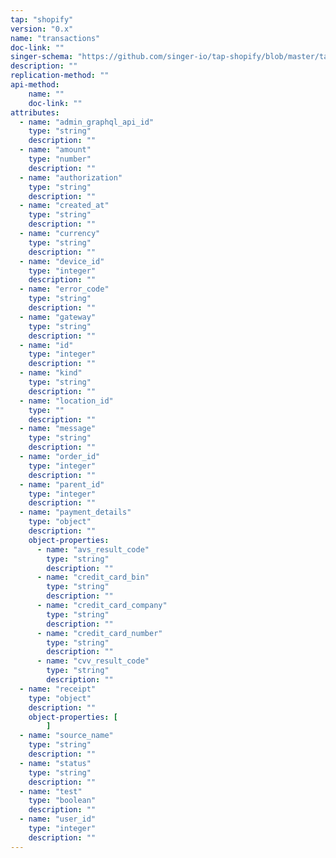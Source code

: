 ```yaml
---
tap: "shopify"
version: "0.x"
name: "transactions"
doc-link: ""
singer-schema: "https://github.com/singer-io/tap-shopify/blob/master/tap_shopify/schemas/transactions.json"
description: ""
replication-method: ""
api-method:
    name: ""
    doc-link: ""
attributes:
  - name: "admin_graphql_api_id"
    type: "string"
    description: ""
  - name: "amount"
    type: "number"
    description: ""
  - name: "authorization"
    type: "string"
    description: ""
  - name: "created_at"
    type: "string"
    description: ""
  - name: "currency"
    type: "string"
    description: ""
  - name: "device_id"
    type: "integer"
    description: ""
  - name: "error_code"
    type: "string"
    description: ""
  - name: "gateway"
    type: "string"
    description: ""
  - name: "id"
    type: "integer"
    description: ""
  - name: "kind"
    type: "string"
    description: ""
  - name: "location_id"
    type: ""
    description: ""
  - name: "message"
    type: "string"
    description: ""
  - name: "order_id"
    type: "integer"
    description: ""
  - name: "parent_id"
    type: "integer"
    description: ""
  - name: "payment_details"
    type: "object"
    description: ""
    object-properties:
      - name: "avs_result_code"
        type: "string"
        description: ""
      - name: "credit_card_bin"
        type: "string"
        description: ""
      - name: "credit_card_company"
        type: "string"
        description: ""
      - name: "credit_card_number"
        type: "string"
        description: ""
      - name: "cvv_result_code"
        type: "string"
        description: ""
  - name: "receipt"
    type: "object"
    description: ""
    object-properties: [
        ]
  - name: "source_name"
    type: "string"
    description: ""
  - name: "status"
    type: "string"
    description: ""
  - name: "test"
    type: "boolean"
    description: ""
  - name: "user_id"
    type: "integer"
    description: ""
---
```

